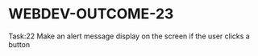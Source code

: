 # WEBDEV-OUTCOME-23
Task:22 Make an alert message display on the screen if the user  clicks a button

